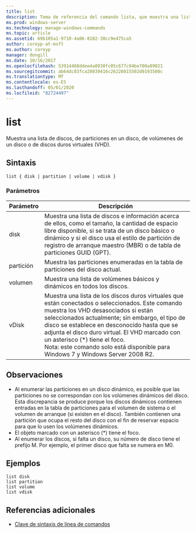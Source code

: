 ```yaml
---
title: list
description: Tema de referencia del comando lista, que muestra una lista de discos, de particiones en un disco, de volúmenes de un disco o de discos duros virtuales (VHD).
ms.prod: windows-server
ms.technology: manage-windows-commands
ms.topic: article
ms.assetid: 69b105a1-9710-4a06-8102-38cc9e475ca5
author: coreyp-at-msft
ms.author: coreyp
manager: dongill
ms.date: 10/16/2017
ms.openlocfilehash: 53914468ddee4a8930fc05c677c94be700a89021
ms.sourcegitcommit: ab64dc83fca28039416c26226815502d0193500c
ms.translationtype: MT
ms.contentlocale: es-ES
ms.lasthandoff: 05/01/2020
ms.locfileid: "82724497"
---
```

# <a name="list"></a>list

Muestra una lista de discos, de particiones en un disco, de volúmenes de un disco o de discos duros virtuales (VHD).

## <a name="syntax"></a>Sintaxis

```
list { disk | partition | volume | vdisk }
```

### <a name="parameters"></a>Parámetros

|Parámetro|Descripción|
|---------|-----------|
|disk|Muestra una lista de discos e información acerca de ellos, como el tamaño, la cantidad de espacio libre disponible, si se trata de un disco básico o dinámico y si el disco usa el estilo de partición de registro de arranque maestro (MBR) o de tabla de particiones GUID (GPT).|
|partición|Muestra las particiones enumeradas en la tabla de particiones del disco actual.|
|volumen|Muestra una lista de volúmenes básicos y dinámicos en todos los discos.|
|vDisk|Muestra una lista de los discos duros virtuales que están conectados o seleccionados. Este comando muestra los VHD desasociados si están seleccionados actualmente; sin embargo, el tipo de disco se establece en desconocido hasta que se adjunta el disco duro virtual. El VHD marcado con un asterisco (*) tiene el foco.</br>Nota: este comando solo está disponible para Windows 7 y Windows Server 2008 R2.|

## <a name="remarks"></a>Observaciones

-   Al enumerar las particiones en un disco dinámico, es posible que las particiones no se correspondan con los volúmenes dinámicos del disco. Esta discrepancia se produce porque los discos dinámicos contienen entradas en la tabla de particiones para el volumen de sistema o el volumen de arranque (si existen en el disco). También contienen una partición que ocupa el resto del disco con el fin de reservar espacio para que lo usen los volúmenes dinámicos.
-   El objeto marcado con un asterisco (*) tiene el foco.
-   Al enumerar los discos, si falta un disco, su número de disco tiene el prefijo M. Por ejemplo, el primer disco que falta se numera en M0.

## <a name="examples"></a>Ejemplos

```
list disk
list partition
list volume
list vdisk
```

## <a name="additional-references"></a>Referencias adicionales

- [Clave de sintaxis de línea de comandos](command-line-syntax-key.md)

